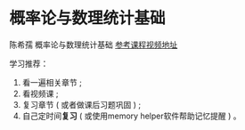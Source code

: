 # 概率论与数理统计基础

陈希孺 概率论与数理统计基础 [参考课程视频地址](https://www.bilibili.com/video/BV12k4y1m78w) 

学习推荐：
1. 看一遍相关章节 ;
2. 看视频课 ; 
3. 复习章节 ( 或者做课后习题巩固 ) ; 
4. 自己定时间**复习** ( 或使用memory helper软件帮助记忆提醒 ) 。


